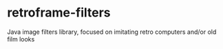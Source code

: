 # retroframe-filters
Java image filters library, focused on imitating retro computers and/or old film looks
